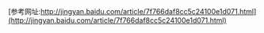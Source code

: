 [参考网址:http://jingyan.baidu.com/article/7f766daf8cc5c24100e1d071.html](http://jingyan.baidu.com/article/7f766daf8cc5c24100e1d071.html)
